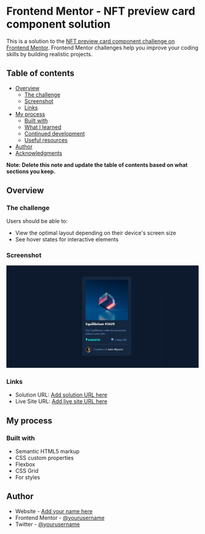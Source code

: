 # Frontend Mentor - NFT preview card component solution

This is a solution to the [NFT preview card component challenge on Frontend Mentor](https://www.frontendmentor.io/challenges/nft-preview-card-component-SbdUL_w0U). Frontend Mentor challenges help you improve your coding skills by building realistic projects. 

## Table of contents

- [Overview](#overview)
  - [The challenge](#the-challenge)
  - [Screenshot](#screenshot)
  - [Links](#links)
- [My process](#my-process)
  - [Built with](#built-with)
  - [What I learned](#what-i-learned)
  - [Continued development](#continued-development)
  - [Useful resources](#useful-resources)
- [Author](#author)
- [Acknowledgments](#acknowledgments)

**Note: Delete this note and update the table of contents based on what sections you keep.**

## Overview

### The challenge

Users should be able to:

- View the optimal layout depending on their device's screen size
- See hover states for interactive elements

### Screenshot

![](./images/screenshot.jpeg)



### Links

- Solution URL: [Add solution URL here](https://github.com/DanonymousCoder/nft-card.github.io/)
- Live Site URL: [Add live site URL here](https://danonymouscoder.github.io/nft-card.github.io/)

## My process

### Built with

- Semantic HTML5 markup
- CSS custom properties
- Flexbox
- CSS Grid
- For styles


## Author

- Website - [Add your name here](https://github.com/DanonymousCoder.com)
- Frontend Mentor - [@yourusername](https://www.frontendmentor.io/profile/DanonymousCoder)
- Twitter - [@yourusername](https://www.twitter.com/DanonymousCoder)

